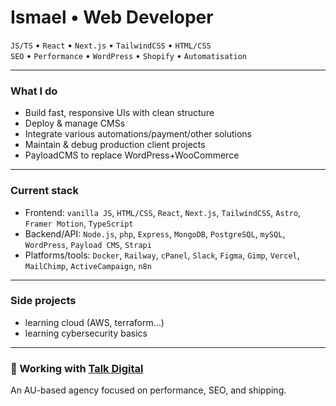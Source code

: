 <h1 align="left">Ismael • Web Developer</h1>

<p align="left">
  <code>JS/TS</code> • <code>React</code> • <code>Next.js</code> • <code>TailwindCSS</code> • <code>HTML/CSS</code><br>
  <code>SEO</code> • <code>Performance</code> • <code>WordPress</code> • <code>Shopify</code> • <code>Automatisation</code>
</p>

---

### What I do

- Build fast, responsive UIs with clean structure
- Deploy & manage CMSs
- Integrate various automations/payment/other solutions
- Maintain & debug production client projects
- PayloadCMS to replace WordPress+WooCommerce

---

### Current stack

- Frontend: `vanilla JS`, `HTML/CSS`, `React`, `Next.js`, `TailwindCSS`, `Astro`, `Framer Motion`, `TypeScript`
- Backend/API: `Node.js`, `php`, `Express`, `MongoDB`, `PostgreSQL`, `mySQL`, `WordPress`, `Payload CMS`, `Strapi`
- Platforms/tools: `Docker`, `Railway`, `cPanel`, `Slack`, `Figma`, `Gimp`, `Vercel`, `MailChimp`, `ActiveCampaign`, `n8n`

---

### Side projects

- learning cloud (AWS, terraform...)
- learning cybersecurity basics

---

### 🏢 Working with [Talk Digital](https://talkdigital.com.au)

An AU-based agency focused on performance, SEO, and shipping.
